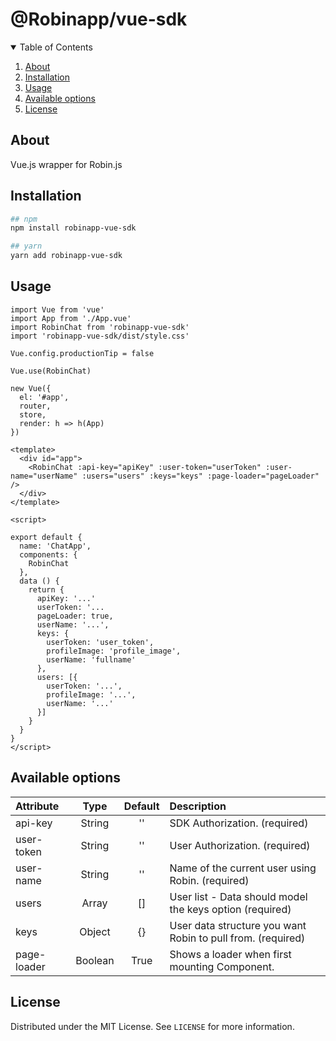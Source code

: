 <p align="center">
  <h1 align="start">@Robinapp/vue-sdk</h1>
</p>


<details open="open">
  <summary>Table of Contents</summary>
  <ol>
    <li>
      <a href="#about">About</a>
    </li>
    <li>
      <a href="#getting-started">Installation</a>
    </li>
    <li><a href="#usage">Usage</a></li>
    <li><a href="#available-options">Available options</a></li>
    <li><a href="#license">License</a></li>
  </ol>
</details>

## About
Vue.js wrapper for Robin.js

## Installation
```bash
## npm
npm install robinapp-vue-sdk

## yarn
yarn add robinapp-vue-sdk
```
## Usage

```
import Vue from 'vue'
import App from './App.vue'
import RobinChat from 'robinapp-vue-sdk'
import 'robinapp-vue-sdk/dist/style.css'

Vue.config.productionTip = false

Vue.use(RobinChat)

new Vue({
  el: '#app',
  router,
  store,
  render: h => h(App)
})
```

```
<template>
  <div id="app">
    <RobinChat :api-key="apiKey" :user-token="userToken" :user-name="userName" :users="users" :keys="keys" :page-loader="pageLoader" />
  </div>
</template>

<script>

export default {
  name: 'ChatApp',
  components: {
    RobinChat
  },
  data () {
    return {
      apiKey: '...'
      userToken: '...
      pageLoader: true,
      userName: '...',
      keys: {
        userToken: 'user_token',
        profileImage: 'profile_image',
        userName: 'fullname'
      },
      users: [{
        userToken: '...',
        profileImage: '...',
        userName: '...'
      }]
    }
  }
}
</script>
```

## Available options

| Attribute        | Type                | Default              | Description      |
| :---             | :---:               | :---:                | :---             |
| api-key          | String              | ''               | SDK Authorization. (required)            |
| user-token          | String              | ''               | User Authorization. (required)            |
| user-name          | String              | ''               | Name of the current user using Robin. (required)            |
| users | Array | [] | User list - Data should model the keys option (required)
| keys          | Object              | {}               |  User data structure you want Robin to pull from. (required)            |
| page-loader          | Boolean             | True               | Shows a loader when first mounting <RobinChat /> Component.            |

## License

Distributed under the MIT License. See `LICENSE` for more information.
